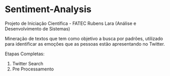 # Sentiment-Analysis

Projeto de Iniciação Científica - FATEC Rubens Lara (Análise e Desenvolvimento de Sistemas) 

Mineração de textos que tem como objetivo a busca por padrões, utilizado para identificar as emoções que as pessoas estão apresentando no Twitter. 

Etapas Completas: 
1. Twitter Search
2. Pre Processamento

